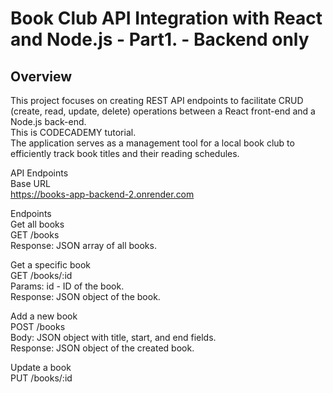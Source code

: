 # Book Club API Integration with React and Node.js - Part1. -  Backend only


## Overview
This project focuses on creating REST API endpoints to facilitate CRUD (create, read, update, delete) operations between a React front-end and a Node.js back-end.  
This is CODECADEMY tutorial.  
The application serves as a management tool for a local book club to efficiently track book titles and their reading schedules.  

API Endpoints  
Base URL  
https://books-app-backend-2.onrender.com  

Endpoints  
Get all books  
GET /books  
Response: JSON array of all books.  

Get a specific book  
GET /books/:id  
Params: id - ID of the book.  
Response: JSON object of the book.  

Add a new book  
POST /books  
Body: JSON object with title, start, and end fields.  
Response: JSON object of the created book.  

Update a book  
PUT /books/:id  
